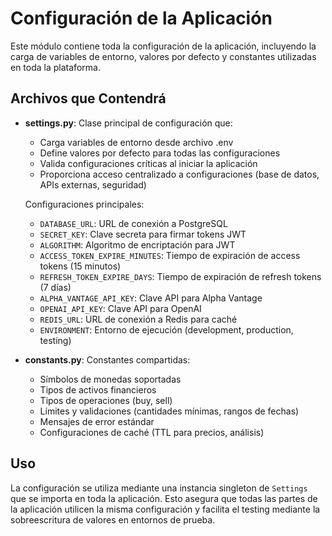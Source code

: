 # Configuración de la Aplicación

Este módulo contiene toda la configuración de la aplicación, incluyendo la carga de variables de entorno, valores por defecto y constantes utilizadas en toda la plataforma.

## Archivos que Contendrá

- **settings.py**: Clase principal de configuración que:
  - Carga variables de entorno desde archivo .env
  - Define valores por defecto para todas las configuraciones
  - Valida configuraciones críticas al iniciar la aplicación
  - Proporciona acceso centralizado a configuraciones (base de datos, APIs externas, seguridad)

  Configuraciones principales:
  - `DATABASE_URL`: URL de conexión a PostgreSQL
  - `SECRET_KEY`: Clave secreta para firmar tokens JWT
  - `ALGORITHM`: Algoritmo de encriptación para JWT
  - `ACCESS_TOKEN_EXPIRE_MINUTES`: Tiempo de expiración de access tokens (15 minutos)
  - `REFRESH_TOKEN_EXPIRE_DAYS`: Tiempo de expiración de refresh tokens (7 días)
  - `ALPHA_VANTAGE_API_KEY`: Clave API para Alpha Vantage
  - `OPENAI_API_KEY`: Clave API para OpenAI
  - `REDIS_URL`: URL de conexión a Redis para caché
  - `ENVIRONMENT`: Entorno de ejecución (development, production, testing)

- **constants.py**: Constantes compartidas:
  - Símbolos de monedas soportadas
  - Tipos de activos financieros
  - Tipos de operaciones (buy, sell)
  - Límites y validaciones (cantidades mínimas, rangos de fechas)
  - Mensajes de error estándar
  - Configuraciones de caché (TTL para precios, análisis)

## Uso

La configuración se utiliza mediante una instancia singleton de `Settings` que se importa en toda la aplicación. Esto asegura que todas las partes de la aplicación utilicen la misma configuración y facilita el testing mediante la sobreescritura de valores en entornos de prueba.

